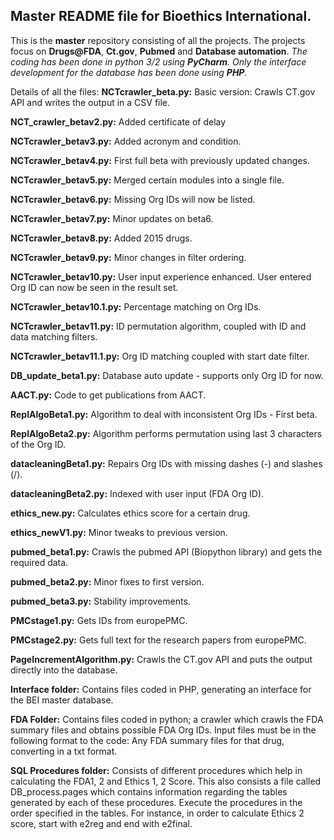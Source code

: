 

Master README file for Bioethics International.
-----------------------------------------------


This is the **master** repository consisting of all the projects. The projects focus on **Drugs@FDA**, **Ct.gov**, **Pubmed** and **Database automation**.
*The coding has been done in python 3/2 using **PyCharm**. Only the interface development for the database has been done using **PHP**.*

Details of all the files:
**NCTcrawler_beta.py:** Basic version: Crawls CT.gov API and writes the output in a CSV file.

**NCT_crawler_betav2.py:** Added certificate of delay

**NCTcrawler_betav3.py:** Added acronym and condition. 

**NCTcrawler_betav4.py:** First full beta with previously updated changes.

**NCTcrawler_betav5.py:** Merged certain modules into a single file.

**NCTcrawler_betav6.py:** Missing Org IDs will now be listed.

**NCTcrawler_betav7.py:** Minor updates on beta6.

**NCTcrawler_betav8.py:** Added 2015 drugs.

**NCTcrawler_betav9.py:** Minor changes in filter ordering.

**NCTcrawler_betav10.py:** User input experience enhanced. User entered Org ID can now be seen in the result set.

**NCTcrawler_betav10.1.py:** Percentage matching on Org IDs. 

**NCTcrawler_betav11.py:** ID permutation algorithm, coupled with ID and data matching filters.

**NCTcrawler_betav11.1.py:** Org ID matching coupled with start date filter.

**DB_update_beta1.py:** Database auto update - supports only Org ID for now.

**AACT.py:** Code to get publications from AACT.

**ReplAlgoBeta1.py:** Algorithm to deal with inconsistent Org IDs - First beta.

**ReplAlgoBeta2.py:** Algorithm performs permutation using last 3 characters of the Org ID.

**datacleaningBeta1.py:** Repairs Org IDs with missing dashes (-) and slashes (/).

**datacleaningBeta2.py:** Indexed with user input (FDA Org ID).

**ethics_new.py:** Calculates ethics score for a certain drug.

**ethics_newV1.py:** Minor tweaks to previous version.

**pubmed_beta1.py:** Crawls the pubmed API (Biopython library) and gets the required data.

**pubmed_beta2.py:** Minor fixes to first version.

**pubmed_beta3.py:** Stability improvements.

**PMCstage1.py:** Gets IDs from europePMC.

**PMCstage2.py:** Gets full text for the research papers from europePMC.

**PageIncrementAlgorithm.py:** Crawls the CT.gov API and puts the output directly into the database.

**Interface folder:** Contains files coded in PHP, generating an interface for the BEI master database.

**FDA Folder:** Contains files coded in python; a crawler which crawls the FDA summary files and obtains possible FDA Org IDs. Input files must be in the following format to the code: Any FDA summary files for that drug, converting in a txt format.

**SQL Procedures folder:** Consists of different procedures which help in calculating the FDA1, 2 and Ethics 1, 2 Score. This also consists a file called DB_process.pages which contains information regarding the tables generated by each of these procedures. Execute the procedures in the order specified in the tables. For instance, in order to calculate Ethics 2 score, start with e2reg and end with e2final.

